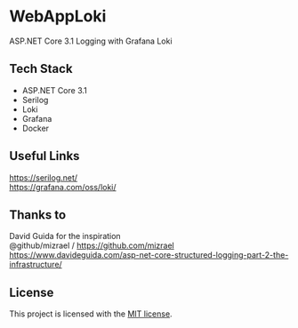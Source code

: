 # WebAppLoki
ASP.NET Core 3.1 Logging with Grafana Loki

## Tech Stack
* ASP.NET Core 3.1
* Serilog 
* Loki 
* Grafana
* Docker

## Useful Links
https://serilog.net/
<br/>
https://grafana.com/oss/loki/

## Thanks to
David Guida for the inspiration
<br/>
@github/mizrael / https://github.com/mizrael
<br/>
https://www.davideguida.com/asp-net-core-structured-logging-part-2-the-infrastructure/

## License
This project is licensed with the [MIT license](LICENSE).
